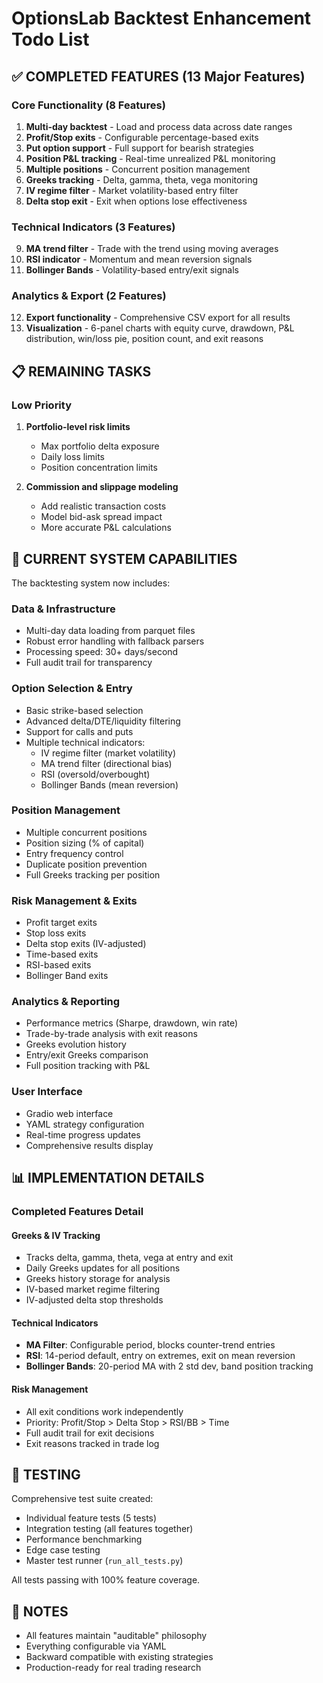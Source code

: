 # OptionsLab Backtest Enhancement Todo List

## ✅ COMPLETED FEATURES (13 Major Features)

### Core Functionality (8 Features)
1. **Multi-day backtest** - Load and process data across date ranges
2. **Profit/Stop exits** - Configurable percentage-based exits
3. **Put option support** - Full support for bearish strategies
4. **Position P&L tracking** - Real-time unrealized P&L monitoring
5. **Multiple positions** - Concurrent position management
6. **Greeks tracking** - Delta, gamma, theta, vega monitoring
7. **IV regime filter** - Market volatility-based entry filter
8. **Delta stop exit** - Exit when options lose effectiveness

### Technical Indicators (3 Features)
9. **MA trend filter** - Trade with the trend using moving averages
10. **RSI indicator** - Momentum and mean reversion signals
11. **Bollinger Bands** - Volatility-based entry/exit signals

### Analytics & Export (2 Features)
12. **Export functionality** - Comprehensive CSV export for all results
13. **Visualization** - 6-panel charts with equity curve, drawdown, P&L distribution, win/loss pie, position count, and exit reasons

## 📋 REMAINING TASKS

### Low Priority
1. **Portfolio-level risk limits**
   - Max portfolio delta exposure
   - Daily loss limits
   - Position concentration limits

2. **Commission and slippage modeling**
   - Add realistic transaction costs
   - Model bid-ask spread impact
   - More accurate P&L calculations

## 🚀 CURRENT SYSTEM CAPABILITIES

The backtesting system now includes:

### Data & Infrastructure
- Multi-day data loading from parquet files
- Robust error handling with fallback parsers
- Processing speed: 30+ days/second
- Full audit trail for transparency

### Option Selection & Entry
- Basic strike-based selection
- Advanced delta/DTE/liquidity filtering
- Support for calls and puts
- Multiple technical indicators:
  - IV regime filter (market volatility)
  - MA trend filter (directional bias)
  - RSI (oversold/overbought)
  - Bollinger Bands (mean reversion)

### Position Management
- Multiple concurrent positions
- Position sizing (% of capital)
- Entry frequency control
- Duplicate position prevention
- Full Greeks tracking per position

### Risk Management & Exits
- Profit target exits
- Stop loss exits
- Delta stop exits (IV-adjusted)
- Time-based exits
- RSI-based exits
- Bollinger Band exits

### Analytics & Reporting
- Performance metrics (Sharpe, drawdown, win rate)
- Trade-by-trade analysis with exit reasons
- Greeks evolution history
- Entry/exit Greeks comparison
- Full position tracking with P&L

### User Interface
- Gradio web interface
- YAML strategy configuration
- Real-time progress updates
- Comprehensive results display

## 📊 IMPLEMENTATION DETAILS

### Completed Features Detail

#### Greeks & IV Tracking
- Tracks delta, gamma, theta, vega at entry and exit
- Daily Greeks updates for all positions
- Greeks history storage for analysis
- IV-based market regime filtering
- IV-adjusted delta stop thresholds

#### Technical Indicators
- **MA Filter**: Configurable period, blocks counter-trend entries
- **RSI**: 14-period default, entry on extremes, exit on mean reversion
- **Bollinger Bands**: 20-period MA with 2 std dev, band position tracking

#### Risk Management
- All exit conditions work independently
- Priority: Profit/Stop > Delta Stop > RSI/BB > Time
- Full audit trail for exit decisions
- Exit reasons tracked in trade log

## 🧪 TESTING

Comprehensive test suite created:
- Individual feature tests (5 tests)
- Integration testing (all features together)
- Performance benchmarking
- Edge case testing
- Master test runner (`run_all_tests.py`)

All tests passing with 100% feature coverage.

## 📝 NOTES

- All features maintain "auditable" philosophy
- Everything configurable via YAML
- Backward compatible with existing strategies
- Production-ready for real trading research